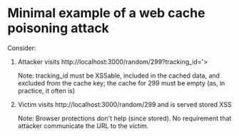 # Minimal example of a web cache poisoning attack

Consider:

1. Attacker visits http://localhost:3000/random/299?tracking_id='><script>alert("XSS")</script>

	Note:	tracking_id must be XSSable, included in the cached data, and excluded from the cache key; the cache for 299 must be empty (as, in practice, it often is)
		
2. Victim visits http://localhost:3000/random/299 and is served stored XSS

	Note:	Browser protections don't help (since stored). No requirement that attacker communicate the URL to the victim.
